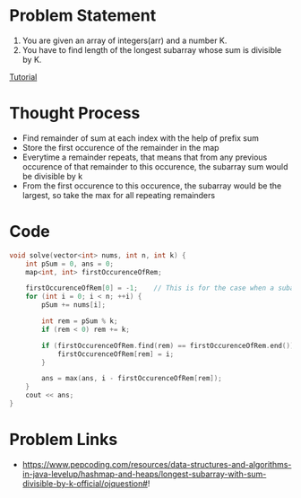 # Problem Statement
1. You are given an array of integers(arr) and a number K.
2. You have to find length of the longest subarray whose sum is divisible by K.

[Tutorial](https://www.youtube.com/watch?v=GrV3MTR_Uk0&list=PL-Jc9J83PIiEp9DKNiaQyjuDeg3XSoVMR&index=29)

# Thought Process
- Find remainder of sum at each index with the help of prefix sum
- Store the first occurence of the remainder in the map
- Everytime a remainder repeats, that means that from any previous occurence of that remainder to this occurence, the subarray sum would be divisible by k
- From the first occurence to this occurence, the subarray would be the largest, so take the max for all repeating remainders

# Code
```cpp
void solve(vector<int> nums, int n, int k) {
    int pSum = 0, ans = 0;
    map<int, int> firstOccurenceOfRem;

    firstOccurenceOfRem[0] = -1;    // This is for the case when a subarray from index 0->x satisfies the condition
    for (int i = 0; i < n; ++i) {
        pSum += nums[i];

        int rem = pSum % k;
        if (rem < 0) rem += k;

        if (firstOccurenceOfRem.find(rem) == firstOccurenceOfRem.end()) {
            firstOccurenceOfRem[rem] = i;
        }

        ans = max(ans, i - firstOccurenceOfRem[rem]);
    }
    cout << ans;
}
```

# Problem Links
- https://www.pepcoding.com/resources/data-structures-and-algorithms-in-java-levelup/hashmap-and-heaps/longest-subarray-with-sum-divisible-by-k-official/ojquestion#!
